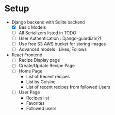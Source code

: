 # Setup

- Django backend with Sqlite backend
  - [X] Basic Models
  - [ ] All Serializers listed in TODO
  - [ ] User Authentication : Django-guardian(?)
  - [ ] Use free S3 AWS bucket for storing images
  - [ ] Advanced models : Likes, Follows

- React Frontend
  - [ ] Recipe Display page
  - [ ] Create/Update Recipe Page
  - [ ] Home Page
    - List of Recent recipes
    - List by Cuisine
    - List of recent recipes from followed Users
  - [ ] User Page
    - Recipes list
    - Favorites
    - Followed users